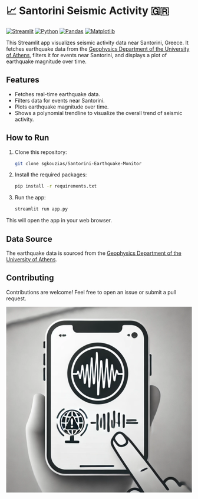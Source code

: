 # 📈 Santorini Seismic Activity 🇬🇷

[![Streamlit](https://img.shields.io/badge/Streamlit-FF4B4B?style=for-the-badge&logo=Streamlit&logoColor=white)](https://streamlit.io/)
[![Python](https://img.shields.io/badge/Python-3776AB?style=for-the-badge&logo=python&logoColor=white)](https://www.python.org/)
[![Pandas](https://img.shields.io/badge/Pandas-150458?style=for-the-badge&logo=pandas&logoColor=white)](https://pandas.pydata.org/)
[![Matplotlib](https://img.shields.io/badge/Matplotlib-150458?style=for-the-badge&logo=Matplotlib&logoColor=white)](https://matplotlib.org/)

This Streamlit app visualizes seismic activity data near Santorini, Greece. It fetches earthquake data from the [Geophysics Department of the University of Athens](http://www.geophysics.geol.uoa.gr/stations/maps/recent_gr.html), filters it for events near Santorini, and displays a plot of earthquake magnitude over time.

## Features

- Fetches real-time earthquake data.
- Filters data for events near Santorini.
- Plots earthquake magnitude over time.
- Shows a polynomial trendline to visualize the overall trend of seismic activity.

## How to Run

1. Clone this repository:
   ```bash
   git clone sgkouzias/Santorini-Earthquake-Monitor
   ```

2. Install the required packages:
   ```bash
   pip install -r requirements.txt
   ```

3. Run the app:
   ```bash
   streamlit run app.py
   ```
This will open the app in your web browser.

## Data Source

The earthquake data is sourced from the [Geophysics Department of the University of Athens](http://www.geophysics.geol.uoa.gr/stations/maps/recent_gr.html).

## Contributing

Contributions are welcome! Feel free to open an issue or submit a pull request.

![Logo](logo.jpg)
